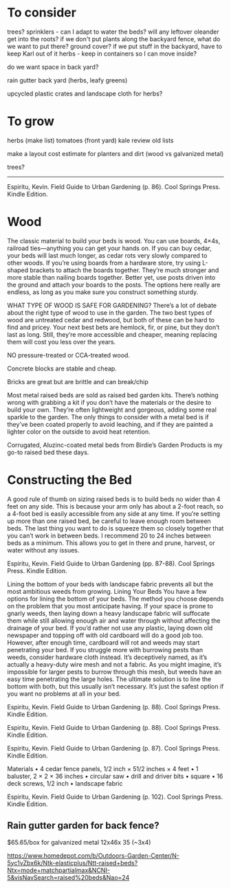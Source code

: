
# To consider
trees?
sprinklers - can I adapt to water the beds? 
will any leftover oleander get into the roots?
if we don't put plants along the backyard fence, what do we want to put there? ground cover? 
if we put stuff in the backyard, have to keep Karl out of it
herbs - keep in containers so I can move inside? 

do we want space in back yard? 

rain gutter back yard (herbs, leafy greens)

upcycled plastic crates and landscape cloth for herbs? 



# To grow
herbs (make list)
tomatoes (front yard)
kale
review old lists



make a layout 
cost estimate for planters and dirt (wood vs galvanized metal)

trees? 

----
Espiritu, Kevin. Field Guide to Urban Gardening (p. 86). Cool Springs Press. Kindle Edition. 

# Wood 
The classic material to build your beds is wood. You can use boards, 4×4s, railroad ties—anything you can get your hands on. If you can buy cedar, your beds will last much longer, as cedar rots very slowly compared to other woods. If you’re using boards from a hardware store, try using L-shaped brackets to attach the boards together. They’re much stronger and more stable than nailing boards together. Better yet, use posts driven into the ground and attach your boards to the posts. The options here really are endless, as long as you make sure you construct something sturdy.


WHAT TYPE OF WOOD IS SAFE FOR GARDENING? There’s a lot of debate about the right type of wood to use in the garden. The two best types of wood are untreated cedar and redwood, but both of these can be hard to find and pricey. Your next best bets are hemlock, fir, or pine, but they don’t last as long. Still, they’re more accessible and cheaper, meaning replacing them will cost you less over the years.

NO pressure-treated or CCA-treated wood. 

Concrete blocks are stable and cheap.

Bricks are great but are brittle and can break/chip

Most metal raised beds are sold as raised bed garden kits. There’s nothing wrong with grabbing a kit if you don’t have the materials or the desire to build your own. They’re often lightweight and gorgeous, adding some real sparkle to the garden. The only things to consider with a metal bed is if they’ve been coated properly to avoid leaching, and if they are painted a lighter color on the outside to avoid heat retention.

Corrugated, Aluzinc-coated metal beds from Birdie’s Garden Products is my go-to raised bed these days. 

# Constructing the Bed 
A good rule of thumb on sizing raised beds is to build beds no wider than 4 feet on any side. This is because your arm only has about a 2-foot reach, so a 4-foot bed is easily accessible from any side at any time. If you’re setting up more than one raised bed, be careful to leave enough room between beds. The last thing you want to do is squeeze them so closely together that you can’t work in between beds. I recommend 20 to 24 inches between beds as a minimum. This allows you to get in there and prune, harvest, or water without any issues.

Espiritu, Kevin. Field Guide to Urban Gardening (pp. 87-88). Cool Springs Press. Kindle Edition. 

Lining the bottom of your beds with landscape fabric prevents all but the most ambitious weeds from growing. Lining Your Beds You have a few options for lining the bottom of your beds. The method you choose depends on the problem that you most anticipate having. If your space is prone to gnarly weeds, then laying down a heavy landscape fabric will suffocate them while still allowing enough air and water through without affecting the drainage of your bed. If you’d rather not use any plastic, laying down old newspaper and topping off with old cardboard will do a good job too. However, after enough time, cardboard will rot and weeds may start penetrating your bed. If you struggle more with burrowing pests than weeds, consider hardware cloth instead. It’s deceptively named, as it’s actually a heavy-duty wire mesh and not a fabric. As you might imagine, it’s impossible for larger pests to burrow through this mesh, but weeds have an easy time penetrating the large holes. The ultimate solution is to line the bottom with both, but this usually isn’t necessary. It’s just the safest option if you want no problems at all in your bed.

Espiritu, Kevin. Field Guide to Urban Gardening (p. 88). Cool Springs Press. Kindle Edition. 

Espiritu, Kevin. Field Guide to Urban Gardening (p. 88). Cool Springs Press. Kindle Edition. 





Espiritu, Kevin. Field Guide to Urban Gardening (p. 87). Cool Springs Press. Kindle Edition. 

Materials • 4 cedar fence panels, 1/2 inch × 51/2 inches × 4 feet • 1 baluster, 2 × 2 × 36 inches • circular saw • drill and driver bits • square • 16 deck screws, 1/2 inch • landscape fabric

Espiritu, Kevin. Field Guide to Urban Gardening (p. 102). Cool Springs Press. Kindle Edition. 

Rain gutter garden for back fence? 
----

$65.65/box for galvanized metal 12x46x 35 (~3x4)

https://www.homedepot.com/b/Outdoors-Garden-Center/N-5yc1vZbx6k/Ntk-elasticplus/Ntt-raised+beds?Ntx=mode+matchpartialmax&NCNI-5&visNavSearch=raised%20beds&Nao=24

